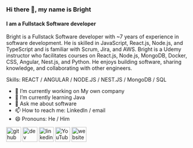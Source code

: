 ### Hi there 👋, my name is Bright

#### I am a Fullstack Software developer

Bright is a Fullstack Software developer with ~7 years of experience in software development. He is skilled in JavaScript, React.js, Node.js, and TypeScript and is familiar with Scrum, Jira, and AWS. Bright is a Udemy instructor who facilitates courses on React.js, Node.js, MongoDB, Docker, CSS, Angular, Nest.js, and Python. He enjoys building software, sharing knowledge, and collaborating with other engineers.

Skills: REACT / ANGULAR / NODE.JS / NEST.JS / MongoDB / SQL

- 🔭 I’m currently working on My own company 
- 🌱 I’m currently learning Java 
- 💬 Ask me about software 
- 📫 How to reach me: LinkedIn / email 
- 😄 Pronouns: He / Him 


[<img src='https://cdn.jsdelivr.net/npm/simple-icons@3.0.1/icons/github.svg' alt='github' height='40'>](https://github.com/laribright)  [<img src='https://cdn.jsdelivr.net/npm/simple-icons@3.0.1/icons/dev-dot-to.svg' alt='dev' height='40'>](https://dev.to/laribright)  [<img src='https://cdn.jsdelivr.net/npm/simple-icons@3.0.1/icons/linkedin.svg' alt='linkedin' height='40'>](https://www.linkedin.com/in/laribright/)  [<img src='https://cdn.jsdelivr.net/npm/simple-icons@3.0.1/icons/youtube.svg' alt='YouTube' height='40'>](https://www.youtube.com/channel/UCTvF1UElM6k1LrLV7u4prow)  [<img src='https://cdn.jsdelivr.net/npm/simple-icons@3.0.1/icons/icloud.svg' alt='website' height='40'>](https://laribright.vercel.app/)  








<!--
**laribright/laribright** is a ✨ _special_ ✨ repository because its `README.md` (this file) appears on your GitHub profile.

Here are some ideas to get you started:

- 🔭 I’m currently working on ...
- 🌱 I’m currently learning ...
- 👯 I’m looking to collaborate on ...
- 🤔 I’m looking for help with ...
- 💬 Ask me about ...
- 📫 How to reach me: ...
- 😄 Pronouns: ...
- ⚡ Fun fact: ...
-->
